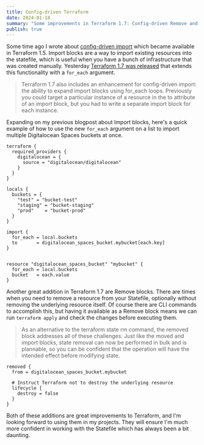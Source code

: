 ```yaml
---
title: Config-driven Terraform
date: 2024-01-18
summary: "Some improvements in Terraform 1.7: Config-driven Remove and Import block for_each."
publish: true
---
```


Some time ago I wrote about [config-driven import](https://mijndertstuij.nl/posts/terraform-import-blocks/) which became available in Terraform 1.5. Import blocks are a way to import existing resources into the statefile, which is useful when you have a bunch of infrastructure that was created manually. Yesterday [Terraform 1.7 was released](https://www.hashicorp.com/blog/terraform-1-7-adds-test-mocking-and-config-driven-remove) that extends this functionality with a `for_each` argument.

> Terraform 1.7 also includes an enhancement for config-driven import: the ability to expand import blocks using for_each loops. Previously you could target a particular instance of a resource in the to attribute of an import block, but you had to write a separate import block for each instance.

Expanding on my previous blogpost about Import blocks, here's a quick example of how to use the new `for_each` argument on a list to import multiple Digitalocean Spaces buckets at once.

```
terraform {
  required_providers {
    digitalocean = {
      source = "digitalocean/digitalocean"
    }
  }
}

locals {
  buckets = {
    "test" = "bucket-test"
    "staging" = "bucket-staging"
    "prod"    = "bucket-prod"
  }
}

import {
  for_each = local.buckets
  to       = digitalocean_spaces_bucket.mybucket[each.key]
}


resource "digitalocean_spaces_bucket" "mybucket" {
  for_each = local.buckets
  bucket   = each.value
}
```

Another great addition in Terraform 1.7 are Remove blocks. There are times when you need to remove a resource from your Statefile, optionally without removing the underlying resource itself. Of course there are CLI commands to accomplish this, but having it available as a Remove block means we can run `terraform apply` and check the changes before executing them.

> As an alternative to the terraform state rm command, the removed block addresses all of these challenges. Just like the moved and import blocks, state removal can now be performed in bulk and is plannable, so you can be confident that the operation will have the intended effect before modifying state. 

```
removed {
  from = digitalocean_spaces_bucket.mybucket

  # Instruct Terraform not to destroy the underlying resource
  lifecycle {
    destroy = false
  }
}
```

Both of these additions are great improvements to Terraform, and I'm looking forward to using them in my projects. They will ensure I'm much more confident in working with the Statefile which has always been a bit daunting. 